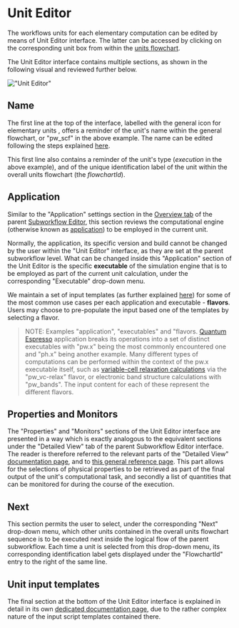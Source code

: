# Unit Editor

The workflows units for each elementary computation can be edited by means of Unit Editor interface. The latter can be accessed by clicking on the corresponding unit box from within the [units flowchart](subworkflow-editor/units-flowchart.md). 

The Unit Editor interface contains multiple sections, as shown in the following visual and reviewed further below.

!["Unit Editor"](../images/workflow-designer/unit-editor.png "Unit Editor sections")

## Name

The first line at the top of the interface, labelled with the general icon for elementary units <i class="zmdi zmdi-circle-o zmdi-hc-border"></i>, offers a reminder of the unit's name within the general flowchart, or "pw_scf" in the above example. The name can be edited following the steps explained [here](../entities-general/actions/name.md). 

This first line also contains a reminder of the unit's type (*execution* in the above example), and of the unique identification label of the unit within the overall units flowchart (the *flowchartId*). 

## Application

Similar to the "Application" settings section in the [Overview tab](subworkflow-editor/overview-tab.md) of the parent [Subworkflow Editor](subworkflow-editor/overview-tab.md), this section reviews the computational engine (otherwise known as [application](../software/overview.md)) to be employed in the current unit. 

Normally, the application, its specific version and build cannot be changed by the user within the "Unit Editor" interface, as they are set at the parent subworkflow level. What can be changed inside this "Application" section of the Unit Editor is the specific **executable** of the simulation engine that is to be employed as part of the current unit calculation, under the corresponding "Executable" drop-down menu. 

We maintain a set of input templates (as further explained [here](unit-editor/input-templates.md)) for some of the most common use cases per each application and executable - **flavors**. Users may choose to pre-populate the input based one of the templates by selecting a flavor.

> NOTE: Examples "application", "executables" and "flavors. [Quantum Espresso](../software/modeling/quantum-espresso.md) application breaks its operations into a set of distinct executables with "pw.x" being the most commonly encountered one and "ph.x" being another example. Many different types of computations can be performed within the context of the pw.x executable itself, such as [variable-cell relaxation calculations](../workflows/addons/structural-relaxation.md) via the "pw_vc-relax" flavor, or electronic band structure calculations with "pw_bands". The input content for each of these represent the different flavors.

## Properties and Monitors

The "Properties" and "Monitors" sections of the Unit Editor interface are presented in a way which is exactly analogous to the equivalent sections under the "Detailed View" tab of the parent Subworkflow Editor interface. The reader is therefore referred to the relevant parts of the "Detailed View" [documentation page](../workflow-designer/subworkflow-editor/detailed-view.md#the-"properties"-section), and to [this general reference page](../properties/overview.md). This part allows for the selections of physical properties to be retrieved as part of the final output of the unit's computational task, and secondly a list of quantities that can be monitored for during the course of the execution. 

## Next

This section permits the user to select, under the corresponding "Next" drop-down menu, which other units contained in the overall units flowchart sequence is to be executed next inside the logical flow of the parent subworkflow. Each time a unit is selected from this drop-down menu, its corresponding identification label gets displayed under the "FlowchartId" entry to the right of the same line. 

## Unit input templates

The final section at the bottom of the Unit Editor interface is explained in detail in its own [dedicated documentation page](unit-editor/input-templates.md), due to the rather complex nature of the input script templates contained there.


